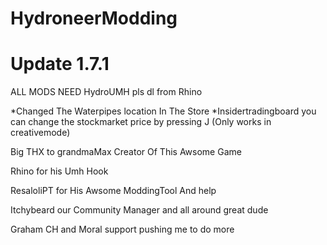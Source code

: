 # HydroneerModding

# Update 1.7.1
ALL MODS NEED HydroUMH pls dl from Rhino

*Changed The Waterpipes location In The Store
*Insidertradingboard you can change the stockmarket price by pressing J (Only works in creativemode)


Big THX to grandmaMax Creator Of This Awsome Game

Rhino for his Umh Hook 

ResaloliPT for His Awsome ModdingTool And help 

Itchybeard our Community Manager and all around great dude 

Graham CH and Moral support pushing me to do more